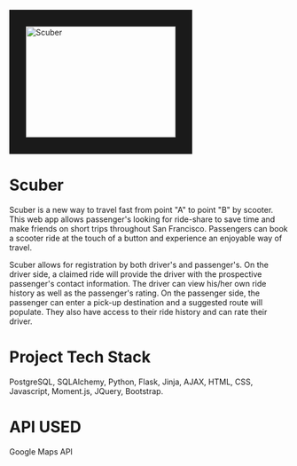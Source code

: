 

<a href="https://www.youtube.com/watch?v=rEVGt2VCl2g&feature=youtu.be
" target="_blank"><img src="http://img.youtube.com/vi/YOUTUBE_VIDEO_ID_HERE/0.jpg" 
alt="Scuber" width="270" height="200" border="30" /></a>

# Scuber

Scuber is a new way to travel fast from point "A" to point "B" by scooter. This web app allows passenger's looking for ride-share to save time and make friends on short trips throughout San Francisco.  Passengers can book a scooter ride at the touch of a button and experience an enjoyable way of travel. 

Scuber allows for registration by both driver's and passenger's. On the driver side, a claimed ride will provide the driver with the prospective passenger's contact information. The driver can view his/her own ride history as well as the passenger's rating. 
On the passenger side, the passenger can enter a pick-up destination and a suggested route will populate. They also have access to their ride history and can rate their driver.

# Project Tech Stack
PostgreSQL, SQLAlchemy, Python, Flask, Jinja, AJAX, HTML, CSS, Javascript, Moment.js, JQuery, Bootstrap.

# API USED
Google Maps API
